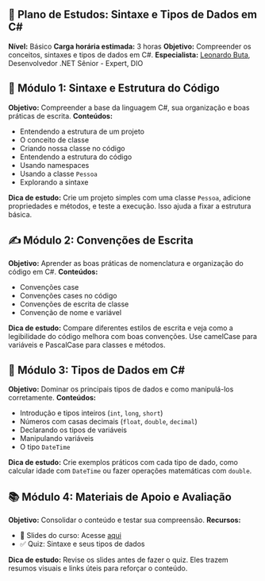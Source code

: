 ## 🧠 Plano de Estudos: Sintaxe e Tipos de Dados em C#

**Nível:** Básico **Carga horária estimada:** 3 horas
**Objetivo:** Compreender os conceitos, sintaxes e tipos de dados em C#.
**Especialista:** [Leonardo Buta](https://www.linkedin.com/in/leonardo-buta/), Desenvolvedor .NET Sênior - Expert, DIO

## 🧭 Módulo 1: Sintaxe e Estrutura do Código
**Objetivo:** Compreender a base da linguagem C#, sua organização e boas práticas de escrita.
**Conteúdos:**
- Entendendo a estrutura de um projeto
- O conceito de classe
- Criando nossa classe no código
- Entendendo a estrutura do código
- Usando namespaces
- Usando a classe `Pessoa`
- Explorando a sintaxe

**Dica de estudo:** Crie um projeto simples com uma classe `Pessoa`, adicione propriedades e métodos, e teste a execução. Isso ajuda a fixar a estrutura básica.

## ✍️ Módulo 2: Convenções de Escrita
**Objetivo:** Aprender as boas práticas de nomenclatura e organização do código em C#.
**Conteúdos:**
- Convenções case
- Convenções cases no código
- Convenções de escrita de classe
- Convenção de nome e variável

**Dica de estudo:** Compare diferentes estilos de escrita e veja como a legibilidade do código melhora com boas convenções. Use camelCase para variáveis e PascalCase para classes e métodos.

## 🔢 Módulo 3: Tipos de Dados em C#
**Objetivo:** Dominar os principais tipos de dados e como manipulá-los corretamente.
**Conteúdos:**
- Introdução e tipos inteiros (`int`, `long`, `short`)
- Números com casas decimais (`float`, `double`, `decimal`)
- Declarando os tipos de variáveis
- Manipulando variáveis
- O tipo `DateTime`

**Dica de estudo:** Crie exemplos práticos com cada tipo de dado, como calcular idade com `DateTime` ou fazer operações matemáticas com `double`.

## 📚 Módulo 4: Materiais de Apoio e Avaliação
**Objetivo:** Consolidar o conteúdo e testar sua compreensão.
**Recursos:**
- 📑 Slides do curso: Acesse [aqui](https://hermes.dio.me/files/assets/266ecf5b-fd52-4cc6-8fa0-49aa72293f39.pptx)
- ✅ Quiz: Sintaxe e seus tipos de dados

**Dica de estudo:** Revise os slides antes de fazer o quiz. Eles trazem resumos visuais e links úteis para reforçar o conteúdo.


